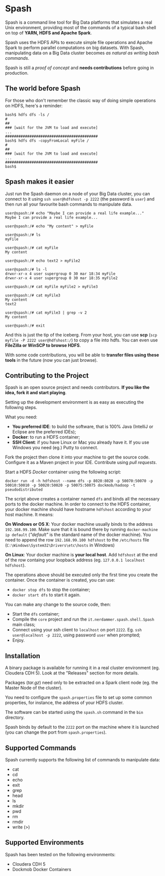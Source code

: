 # Spash

Spash is a command line tool for Big Data platforms that simulates a real Unix environment, providing most of the commands of a typical bash shell on top of **YARN, HDFS and Apache Spark**.

Spash uses the HDFS APIs to execute simple file operations and Apache Spark to perform parallel computations on big datasets.
With Spash, manipulating data on a Big Data cluster becomes *as natural as writing bash commands*.

Spash is still a *proof of concept* and **needs contributions** before going in production.

## The world before Spash
For those who don't remember the classic way of doing simple operations on HDFS, here's a reminder:

```console
bash$ hdfs dfs -ls /
#
##
### [wait for the JVM to load and execute]
...
##########################################
bash$ hdfs dfs -copyFromLocal myFile /
#
##
### [wait for the JVM to load and execute]
...
##########################################
bash$ 
```

## Spash makes it easier
Just run the Spash daemon on a node of your Big Data cluster, you can connect to it using `ssh user@hdfshost -p 2222` (the password is `user`) and then run all your favourite bash commands to manipulate data.

```console
user@spash:/# echo "Maybe I can provide a real life example..."
Maybe I can provide a real life example...

user@spash:/# echo "My content" > myFile

user@spash:/# ls
myFile

user@spash:/# cat myFile
My content

user@spash:/# echo text2 > myFile2

user@spash:/# ls -l
drwxr-xr-x 4 user supergroup 0 30 mar 18:34 myFile 
drwxr-xr-x 4 user supergroup 0 30 mar 18:35 myFile2

user@spash:/# cat myFile myFile2 > myFile3

user@spash:/# cat myFile3
My content
text2

user@spash:/# cat myFile3 | grep -v 2
My content

user@spash:/# exit
```

And this is just the tip of the iceberg. From your host, you can use **scp** (`scp myfile -P 2222 user@hdfshost:/`) to copy a file into hdfs. You can even use **FileZilla or WinSCP to browse HDFS**. 

With some code contributions, you will be able to **transfer files using these tools** in the future (now you can just browse).

## Contributing to the Project
Spash is an open source project and needs contributors.
**If you like the idea, fork it and start playing**.

Setting up the development environment is as easy as executing the following steps.

What you need:
- **You preferred IDE**: to build the software, that is 100% Java (IntelliJ or Eclipse are the preferred IDEs);
- **Docker**: to run a HDFS container;
- **SSH Client**: if you have Linux or Mac you already have it. If you use Windows you need (eg.) Putty to connect.

Fork the project then clone it into your machine to get the source code. Configure it as a Maven project in your IDE. Contribute using *pull requests*.

Start a HDFS *Docker* container using the following script:

```console
docker run -d -h hdfshost --name dfs -p 8020:8020 -p 50070:50070 -p 50010:50010 -p 50020:50020 -p 50075:50075 dockmob/hadoop -t pseudodistributed
```

The script above creates a container named `dfs` and binds all the necessary ports to the docker machine. In order to connect to the HDFS container, your docker machine should have hostname `hdfshost` according to your host machine. 
It means:

**On Windows or OS X**:
Your docker machine usually binds to the address `192.168.99.100`. 
Make sure that it is bound there by running `docker-machine ip default` (*"default"* is the standard name of the docker machine).
You need to append the row `192.168.99.100 hdfshost` to the `/etc/hosts` file (`C:\Windows\System32\Drivers\etc\hosts` in Windows)

**On Linux**:
Your docker machine is **your local host**.
Add `hdfshost` at the end of the row containg your loopback address (eg. `127.0.0.1 localhost hdfshost`).

The operations above should be executed only the first time you create the container. Once the container is created, you can use:
- `docker stop dfs` to stop the container;
- `docker start dfs` to start it again.

You can make any change to the source code, then:
- Start the `dfs` container;
- Compile the `core` project and run the `it.nerdammer.spash.shell.Spash` main class;
- Connect using your ssh client to `localhost` on port `2222`. Eg. `ssh user@localhost -p 2222`, using password `user`  when prompted;
- Enjoy.

## Installation
A binary package is available for running it in a real cluster environment (eg. Cloudera CDH 5).
Look at the "Releases" section for more details.

Packages (*tar.gz*) need only to be extracted on a Spark client node (eg. the Master Node of the cluster). 

You need to configure the `spash.properties` file to set up some common properties, for instance, the address of your HDFS cluster.

The software can be started using the `spash.sh` command in the `bin` directory.

Spash binds by default to the `2222` port on the machine where it is launched (you can change the port from `spash.properties`).

## Supported Commands
Spash currently supports the following list of commands to manipulate data:
- cat
- cd
- echo
- exit
- grep
- head
- ls
- mkdir
- pwd
- rm
- rmdir
- write (>)

## Supported Environments
Spash has been tested on the following environments:
- Cloudera CDH 5
- Dockmob Docker Containers

